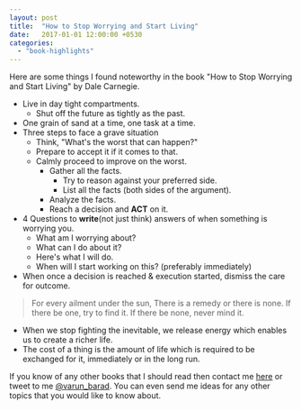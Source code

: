 ```yaml
---
layout: post
title:  "How to Stop Worrying and Start Living"
date:   2017-01-01 12:00:00 +0530
categories: 
  - "book-highlights"
---
```

Here are some things I found noteworthy in the book "How to Stop Worrying and Start Living" by Dale Carnegie.

<!-- end excerpt -->

- Live in day tight compartments.
    - Shut off the future as tightly as the past.
- One grain of sand at a time, one task at a time.
- Three steps to face a grave situation
    - Think, "What's the worst that can happen?"
    - Prepare to accept it if it comes to that.
    - Calmly proceed to improve on the worst.
        - Gather all the facts.
            - Try to reason against your preferred side.
            - List all the facts (both sides of the argument).
        - Analyze the facts.
        - Reach a decision and __ACT__ on it.
- 4 Questions to __write__(not just think) answers of when something is worrying you.
    - What am I worrying about?
    - What can I do about it?
    - Here's what I will do.
    - When will I start working on this? (preferably immediately)
- When once a decision is reached & execution started, dismiss the care for outcome.

>  For every ailment under the sun,
>  There is a remedy or there is none.
>  If there be one, try to find it.
>  If there be none, never mind it.

- When we stop fighting the inevitable, we release energy which enables us to create a richer life.
- The cost of a thing is the amount of life which is required to be exchanged for it, immediately or in the long run.

If you know of any other books that I should read then contact me [here][varun-contact] or tweet to me [@varun_barad][varun-twitter]. You can even send me ideas for any other topics that you would like to know about.

[varun-contact]: https://varunbarad.com/contact
[varun-twitter]: https://twitter.com/varun_barad
